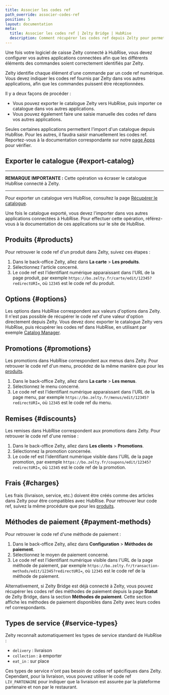 ```yaml
---
title: Associer les codes ref
path_override: associer-codes-ref
position: 5
layout: documentation
meta:
  title: Associer les codes ref | Zelty Bridge | HubRise
  description: Comment récupérer les codes ref depuis Zelty pour permettre la synchronisation de données avec d'autres applications connectées à HubRise.
---
```


Une fois votre logiciel de caisse Zelty connecté à HubRise, vous devez configurer vos autres applications connectées afin que les différents éléments des commandes soient correctement identifiés par Zelty.

Zelty identifie chaque élément d'une commande par un code ref numérique. Vous devez indiquer les codes ref fournis par Zelty dans vos autres applications, afin que les commandes puissent être réceptionnées.

Il y a deux façons de procéder :

- Vous pouvez exporter le catalogue Zelty vers HubRise, puis importer ce catalogue dans vos autres applications.
- Vous pouvez également faire une saisie manuelle des codes ref dans vos autres applications.

Seules certaines applications permettent l'import d'un catalogue depuis HubRise. Pour les autres, il faudra saisir manuellement les codes ref. Reportez-vous à la documentation correspondante sur notre [page Apps](/apps) pour vérifier.

## Exporter le catalogue {#export-catalog}

---

**REMARQUE IMPORTANTE :** Cette opération va écraser le catalogue HubRise connecté à Zelty.

---

Pour exporter un catalogue vers HubRise, consultez la page [Récupérer le catalogue](/apps/zelty-bridge/pull-catalog).

Une fois le catalogue exporté, vous devez l'importer dans vos autres applications connectées à HubRise. Pour effectuer cette opération, référez-vous à la documentation de ces applications sur le site de HubRise.

## Produits {#products}

Pour retrouver le code ref d'un produit dans Zelty, suivez ces étapes :

1. Dans le back-office Zelty, allez dans **La carte** > **Les produits**.
2. Sélectionnez l'article concerné.
3. Le code ref est l'identifiant numérique apparaissant dans l'URL de la page produit, par exemple `https://bo.zelty.fr/carte/edit/12345?redirectURI=`, où `12345` est le code ref du produit.

## Options {#options}

Les options dans HubRise correspondent aux valeurs d'options dans Zelty. Il n'est pas possible de récupérer le code ref d'une valeur d'option directement depuis Zelty. Vous devez donc exporter le catalogue Zelty vers HubRise, puis récupérer les codes ref dans HubRise, en utilisant par exemple [Catalog Manager](/apps/catalog-manager/overview).

## Promotions {#promotions}

Les promotions dans HubRise correspondent aux menus dans Zelty. Pour retrouver le code ref d'un menu, procédez de la même manière que pour les [produits](#products).

1. Dans le back-office Zelty, allez dans **La carte** > **Les menus**.
2. Sélectionnez le menu concerné.
3. Le code ref est l'identifiant numérique apparaissant dans l'URL de la page menu, par exemple `https://bo.zelty.fr/menus/edit/12345?redirectURI=`, où `12345` est le code ref du menu.

## Remises {#discounts}

Les remises dans HubRise correspondent aux promotions dans Zelty. Pour retrouver le code ref d'une remise :

1. Dans le back-office Zelty, allez dans **Les clients** > **Promotions**.
2. Sélectionnez la promotion concernée.
3. Le code ref est l'identifiant numérique visible dans l'URL de la page promotion, par exemple `https://bo.zelty.fr/coupons/edit/12345?redirectURI=`, où `12345` est le code ref de la promotion.

## Frais {#charges}

Les frais (livraison, service, etc.) doivent être créés comme des articles dans Zelty pour être compatibles avec HubRise. Pour retrouver leur code ref, suivez la même procédure que pour les [produits](#products).

## Méthodes de paiement {#payment-methods}

Pour retrouver le code ref d'une méthode de paiement :

1. Dans le back-office Zelty, allez dans **Configuration** > **Méthodes de paiement**.
2. Sélectionnez le moyen de paiement concerné.
3. Le code ref est l'identifiant numérique visible dans l'URL de la page méthode de paiement, par exemple `https://bo.zelty.fr/transaction-methods/edit/12345?redirectURI=`, où `12345` est le code ref de la méthode de paiement.

Alternativement, si Zelty Bridge est déjà connecté à Zelty, vous pouvez récupérer les codes ref des méthodes de paiement depuis la page **Statut** de Zelty Bridge, dans la section **Méthodes de paiement**. Cette section affiche les méthodes de paiement disponibles dans Zelty avec leurs codes ref correspondants.

## Types de service {#service-types}

Zelty reconnaît automatiquement les types de service standard de HubRise :

- `delivery` : livraison
- `collection` : à emporter
- `eat_in` : sur place

Ces types de service n'ont pas besoin de codes ref spécifiques dans Zelty. Cependant, pour la livraison, vous pouvez utiliser le code ref `LIV_PARTENAIRE` pour indiquer que la livraison est assurée par la plateforme partenaire et non par le restaurant.

